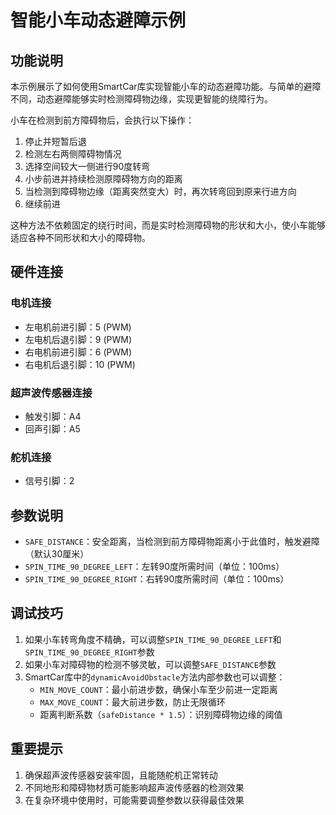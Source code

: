 # 智能小车动态避障示例

## 功能说明

本示例展示了如何使用SmartCar库实现智能小车的动态避障功能。与简单的避障不同，动态避障能够实时检测障碍物边缘，实现更智能的绕障行为。

小车在检测到前方障碍物后，会执行以下操作：
1. 停止并短暂后退
2. 检测左右两侧障碍物情况
3. 选择空间较大一侧进行90度转弯
4. 小步前进并持续检测原障碍物方向的距离
5. 当检测到障碍物边缘（距离突然变大）时，再次转弯回到原来行进方向
6. 继续前进

这种方法不依赖固定的绕行时间，而是实时检测障碍物的形状和大小，使小车能够适应各种不同形状和大小的障碍物。

## 硬件连接

### 电机连接
- 左电机前进引脚：5 (PWM)
- 左电机后退引脚：9 (PWM)
- 右电机前进引脚：6 (PWM)
- 右电机后退引脚：10 (PWM)

### 超声波传感器连接
- 触发引脚：A4
- 回声引脚：A5

### 舵机连接
- 信号引脚：2

## 参数说明

- `SAFE_DISTANCE`：安全距离，当检测到前方障碍物距离小于此值时，触发避障（默认30厘米）
- `SPIN_TIME_90_DEGREE_LEFT`：左转90度所需时间（单位：100ms）
- `SPIN_TIME_90_DEGREE_RIGHT`：右转90度所需时间（单位：100ms）

## 调试技巧

1. 如果小车转弯角度不精确，可以调整`SPIN_TIME_90_DEGREE_LEFT`和`SPIN_TIME_90_DEGREE_RIGHT`参数
2. 如果小车对障碍物的检测不够灵敏，可以调整`SAFE_DISTANCE`参数
3. SmartCar库中的`dynamicAvoidObstacle`方法内部参数也可以调整：
   - `MIN_MOVE_COUNT`：最小前进步数，确保小车至少前进一定距离
   - `MAX_MOVE_COUNT`：最大前进步数，防止无限循环
   - 距离判断系数（`safeDistance * 1.5`）：识别障碍物边缘的阈值

## 重要提示

1. 确保超声波传感器安装牢固，且能随舵机正常转动
2. 不同地形和障碍物材质可能影响超声波传感器的检测效果
3. 在复杂环境中使用时，可能需要调整参数以获得最佳效果